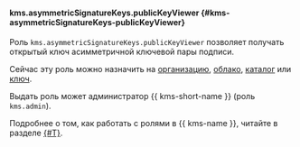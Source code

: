 #### kms.asymmetricSignatureKeys.publicKeyViewer {#kms-asymmetricSignatureKeys-publicKeyViewer}

Роль `kms.asymmetricSignatureKeys.publicKeyViewer` позволяет получать открытый ключ асимметричной ключевой пары подписи.

Сейчас эту роль можно назначить на [организацию](../organization/), [облако](../resource-manager/concepts/resources-hierarchy.md#cloud), [каталог](../resource-manager/concepts/resources-hierarchy.md#folder) или [ключ](../kms/concepts/key).

Выдать роль может администратор {{ kms-short-name }} (роль `kms.admin`).

Подробнее о том, как работать с ролями в {{ kms-name }}, читайте в разделе [{#T}](../kms/security/index.md).